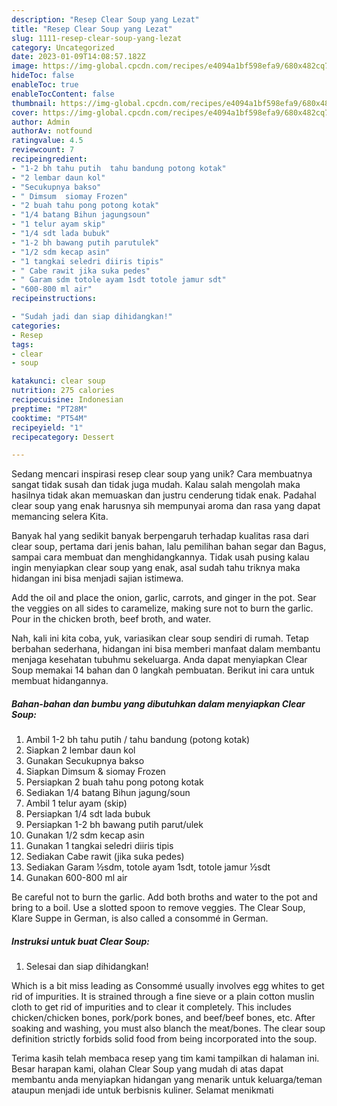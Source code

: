 ```yaml
---
description: "Resep Clear Soup yang Lezat"
title: "Resep Clear Soup yang Lezat"
slug: 1111-resep-clear-soup-yang-lezat
category: Uncategorized
date: 2023-01-09T14:08:57.182Z
image: https://img-global.cpcdn.com/recipes/e4094a1bf598efa9/680x482cq70/clear-soup-foto-resep-utama.jpg
hideToc: false
enableToc: true
enableTocContent: false
thumbnail: https://img-global.cpcdn.com/recipes/e4094a1bf598efa9/680x482cq70/clear-soup-foto-resep-utama.jpg
cover: https://img-global.cpcdn.com/recipes/e4094a1bf598efa9/680x482cq70/clear-soup-foto-resep-utama.jpg
author: Admin
authorAv: notfound
ratingvalue: 4.5
reviewcount: 7
recipeingredient:
- "1-2 bh tahu putih  tahu bandung potong kotak"
- "2 lembar daun kol"
- "Secukupnya bakso"
- " Dimsum  siomay Frozen"
- "2 buah tahu pong potong kotak"
- "1/4 batang Bihun jagungsoun"
- "1 telur ayam skip"
- "1/4 sdt lada bubuk"
- "1-2 bh bawang putih parutulek"
- "1/2 sdm kecap asin"
- "1 tangkai seledri diiris tipis"
- " Cabe rawit jika suka pedes"
- " Garam sdm totole ayam 1sdt totole jamur sdt"
- "600-800 ml air"
recipeinstructions:

- "Sudah jadi dan siap dihidangkan!"
categories:
- Resep
tags:
- clear
- soup

katakunci: clear soup 
nutrition: 275 calories
recipecuisine: Indonesian
preptime: "PT28M"
cooktime: "PT54M"
recipeyield: "1"
recipecategory: Dessert

---
```





Sedang mencari inspirasi resep clear soup yang unik? Cara membuatnya sangat tidak susah dan tidak juga mudah. Kalau salah mengolah maka hasilnya tidak akan memuaskan dan justru cenderung tidak enak. Padahal clear soup yang enak harusnya sih mempunyai aroma dan rasa yang dapat memancing selera Kita.





Banyak hal yang sedikit banyak berpengaruh terhadap kualitas rasa dari clear soup, pertama dari jenis bahan, lalu pemilihan bahan segar dan Bagus, sampai cara membuat dan menghidangkannya. Tidak usah pusing kalau ingin menyiapkan clear soup yang enak,      asal sudah tahu triknya maka hidangan ini bisa menjadi sajian istimewa.














Add the oil and place the onion, garlic, carrots, and ginger in the pot. Sear the veggies on all sides to caramelize, making sure not to burn the garlic. Pour in the chicken broth, beef broth, and water.






Nah, kali ini kita coba, yuk, variasikan clear soup sendiri di rumah. Tetap berbahan sederhana, hidangan ini bisa memberi manfaat dalam membantu menjaga kesehatan tubuhmu sekeluarga. Anda dapat menyiapkan Clear Soup memakai 14 bahan dan 0 langkah pembuatan. Berikut ini cara untuk membuat hidangannya.

<!--inarticleads1-->

##### Bahan-bahan dan bumbu yang dibutuhkan dalam menyiapkan Clear Soup:

1. Ambil 1-2 bh tahu putih / tahu bandung (potong kotak)
1. Siapkan 2 lembar daun kol
1. Gunakan Secukupnya bakso
1. Siapkan  Dimsum &amp; siomay Frozen
1. Persiapkan 2 buah tahu pong potong kotak
1. Sediakan 1/4 batang Bihun jagung/soun
1. Ambil 1 telur ayam (skip)
1. Persiapkan 1/4 sdt lada bubuk
1. Persiapkan 1-2 bh bawang putih parut/ulek
1. Gunakan 1/2 sdm kecap asin
1. Gunakan 1 tangkai seledri diiris tipis
1. Sediakan  Cabe rawit (jika suka pedes)
1. Sediakan  Garam ½sdm, totole ayam 1sdt, totole jamur ½sdt
1. Gunakan 600-800 ml air


Be careful not to burn the garlic. Add both broths and water to the pot and bring to a boil. Use a slotted spoon to remove veggies. The Clear Soup, Klare Suppe in German, is also called a consommé in German. 

<!--inarticleads2-->

##### Instruksi untuk buat Clear Soup:


1. Selesai dan siap dihidangkan!

Which is a bit miss leading as Consommé usually involves egg whites to get rid of impurities. It is strained through a fine sieve or a plain cotton muslin cloth to get rid of impurities and to clear it completely. This includes chicken/chicken bones, pork/pork bones, and beef/beef bones, etc. After soaking and washing, you must also blanch the meat/bones. The clear soup definition strictly forbids solid food from being incorporated into the soup. 

Terima kasih telah membaca resep yang tim kami tampilkan di halaman ini. Besar harapan kami, olahan Clear Soup yang mudah di atas dapat membantu anda menyiapkan hidangan yang menarik untuk keluarga/teman ataupun menjadi ide untuk berbisnis kuliner. Selamat menikmati
